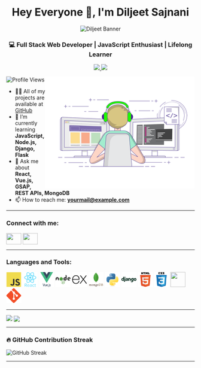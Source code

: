 <h1 align="center">Hey Everyone 👋, I'm Diljeet Sajnani</h1>

<div align="center">
  <img src="https://github.com/diljeet-2/diljeet-2/blob/main/Banner.png" alt="Diljeet Banner">
</div>

<h3 align="center">💻 Full Stack Web Developer | JavaScript Enthusiast | Lifelong Learner</h3>

<p align="center">
  <a href="https://github.com/diljeet-2">
    <img src="https://img.shields.io/github/followers/diljeet-2?label=Follow&style=social" />
  </a>
  <a href="https://linkedin.com/in/your-linkedin">
    <img src="https://img.shields.io/badge/LinkedIn-Diljeet-blue?logo=linkedin&style=flat-square" />
  </a>
</p>

<img align="right" alt="Coding" width="400" src="https://raw.githubusercontent.com/devSouvik/devSouvik/master/gif3.gif">

<p align="left">
  <img src="https://komarev.com/ghpvc/?username=diljeet-2&label=Profile%20views&color=0e75b6&style=flat" alt="Profile Views" />
</p>

- 👨‍💻 All of my projects are available at [GitHub](https://github.com/diljeet-2)  
- 🌱 I’m currently learning **JavaScript, Node.js, Django, Flask**  
- 💬 Ask me about **React, Vue.js, GSAP, REST APIs, MongoDB**  
- 📫 How to reach me: **yourmail@example.com**  

---

<h3 align="left">Connect with me:</h3>
<p align="left">
  <a href="https://linkedin.com/in/your-linkedin" target="blank"><img align="center" src="https://raw.githubusercontent.com/rahuldkjain/github-profile-readme-generator/master/src/images/icons/Social/linked-in-alt.svg" height="30" width="40" /></a>
  <a href="https://twitter.com/your-twitter" target="blank"><img align="center" src="https://raw.githubusercontent.com/rahuldkjain/github-profile-readme-generator/master/src/images/icons/Social/twitter.svg" height="30" width="40" /></a>
</p>

---

<h3 align="left">Languages and Tools:</h3>
<p align="left">
  <img src="https://raw.githubusercontent.com/devicons/devicon/master/icons/javascript/javascript-original.svg" width="40" height="40"/>
  <img src="https://raw.githubusercontent.com/devicons/devicon/master/icons/react/react-original-wordmark.svg" width="40" height="40"/>
  <img src="https://raw.githubusercontent.com/devicons/devicon/master/icons/vuejs/vuejs-original-wordmark.svg" width="40" height="40"/>
  <img src="https://raw.githubusercontent.com/devicons/devicon/master/icons/nodejs/nodejs-original-wordmark.svg" width="40" height="40"/>
  <img src="https://raw.githubusercontent.com/devicons/devicon/master/icons/express/express-original.svg" width="40" height="40"/>
  <img src="https://raw.githubusercontent.com/devicons/devicon/master/icons/mongodb/mongodb-original-wordmark.svg" width="40" height="40"/>
  <img src="https://raw.githubusercontent.com/devicons/devicon/master/icons/python/python-original.svg" width="40" height="40"/>
  <img src="https://raw.githubusercontent.com/devicons/devicon/master/icons/django/django-plain-wordmark.svg" width="40" height="40"/>
  <img src="https://raw.githubusercontent.com/devicons/devicon/master/icons/html5/html5-original-wordmark.svg" width="40" height="40"/>
  <img src="https://raw.githubusercontent.com/devicons/devicon/master/icons/css3/css3-original-wordmark.svg" width="40" height="40"/>
  <img src="https://www.vectorlogo.zone/logos/getpostman/getpostman-icon.svg" width="40" height="40"/>
  <img src="https://raw.githubusercontent.com/devicons/devicon/master/icons/git/git-original.svg" width="40" height="40"/>
</p>

---

<p><img align="left" src="https://github-readme-stats.vercel.app/api/top-langs?username=diljeet-2&show_icons=true&locale=en&layout=compact&theme=vue&hide_border=true" /></p>

<p>&nbsp;<img align="center" src="https://github-readme-stats.vercel.app/api?username=diljeet-2&show_icons=true&locale=en&theme=vue&hide_border=true" /></p>

---

### 🔥 GitHub Contribution Streak
![GitHub Streak](https://github-readme-streak-stats.herokuapp.com/?user=diljeet-2&theme=vue&hide_border=true)

---
